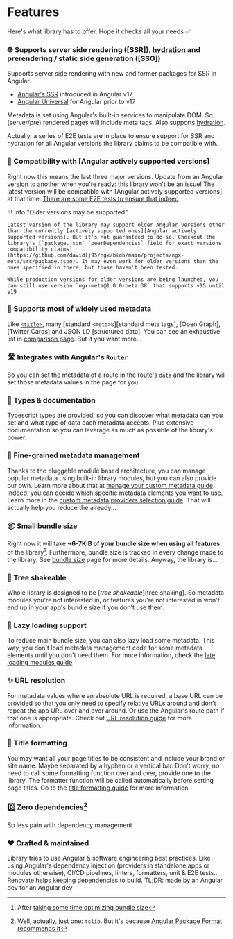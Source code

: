 # Features

Here's what library has to offer. Hope it checks all your needs ✅

### 🌐 Supports server side rendering ([SSR]), [hydration] and prerendering / static side generation ([SSG])

Supports server side rendering with new and former packages for SSR in Angular

- [Angular's SSR](https://npmjs.com/package/@angular/ssr) introduced in Angular v17
- [Angular Universal](https://www.npmjs.com/package/@nguniversal/express-engine) for Angular prior to v17

Metadata is set using Angular's built-in services to manipulate DOM. So (server/pre) rendered pages will include meta tags. Also supports [hydration].

Actually, a series of E2E tests are in place to ensure support for SSR and hydration for all Angular versions the library claims to be compatible with.

[hydration]: https://angular.dev/guide/hydration

### 🤝 Compatibility with [Angular actively supported versions]

Right now this means the last three major versions. Update from an Angular version to another when you're ready: this library won't be an issue! The latest version will be compatible with [Angular actively supported versions] at that time. [There are some E2E tests to ensure that indeed][E2E tests]

!!! info "Older versions may be supported"

    Latest version of the library may support older Angular versions other than the currently [actively supported ones][Angular actively supported versions]. But it's not guaranteed to do so. Checkout the library's [`package.json` `peerDependencies` field for exact versions compatibility claims](https://github.com/davidlj95/ngx/blob/main/projects/ngx-meta/src/package.json). It may even work for older versions than the ones specified in there, but those haven't been tested.

    While production versions for older versions are being launched, you can still use version `ngx-meta@1.0.0-beta.38` that supports v15 until v19

[E2E tests]: https://github.com/davidlj95/ngx/blob/main/.github/workflows/reusable-e2e.yml

### 👥 Supports most of widely used metadata

Like [`<title>`][title-element], many [standard `<meta>`s][standard meta tags], [Open Graph], [Twitter Cards] and JSON LD [structured data]. You can see an exhaustive list in [comparison page](comparison.md#by-specific-metadata-elements). But if you want more...

[title-element]: https://developer.mozilla.org/en-US/docs/Web/HTML/Element/title

### 🛣️ Integrates with Angular's `Router`

So you can set the metadata of a route in the [route's `data`][route data] and the library will set those metadata values in the page for you.

[route data]: https://angular.dev/api/router/Route#data

### 📜 Types & documentation

Typescript types are provided, so you can discover what metadata can you set and what type of data each metadata accepts. Plus extensive documentation so you can leverage as much as possible of the library's power.

### 🧩 Fine-grained metadata management

Thanks to the pluggable module based architecture, you can manage popular metadata using built-in library modules, but you can also provide our own. Learn more about that at [manage your custom metadata guide](manage-your-custom-metadata.md). Indeed, you can decide which specific metadata elements you want to use. Learn more in the [custom metadata providers selection guide](custom-metadata-providers-selection.md). That will actually help you reduce the already...

### 📦 Small bundle size

Right now it will take **~6-7KiB of your bundle size when using all features** of the library[^1]. Furthermore, bundle size is tracked in every change made to the library. See [bundle size](bundle-size.md) page for more details. Anyway, the library is...

### 🌳 Tree shakeable

Whole library is designed to be [_tree shakeable_][tree shaking]. So metadata modules you're not interested in, or features you're not interested in won't end up in your app's bundle size if you don't use them.

### 🐨 Lazy loading support

To reduce main bundle size, you can also lazy load some metadata. This way, you don't load metadata management code for some metadata elements until you don't need them. For more information, check the [late loading modules guide](late-loading-modules.md)

### ✨ URL resolution

For metadata values where an absolute URL is required, a base URL can be provided so that you only need to specify relative URLs around and don't repeat the app URL over and over around. Or use the Angular's route path if that one is appropriate. Check out [URL resolution guide](url-resolution.md) for more information.

### 💅 Title formatting

You may want all your page titles to be consistent and include your brand or site name. Maybe separated by a hyphen or a vertical bar. Don't worry, no need to call some formatting function over and over, provide one to the library. The formatter function will be called automatically before setting page titles. Go to the [title formatting guide](title-formatting.md) for more information.

### 0️⃣ Zero dependencies[^2]

So less pain with dependency management

### ❤️ Crafted & maintained

Library tries to use Angular & software engineering best practices. Like using Angular's dependency injection (providers in standalone apps or modules otherwise), CI/CD pipelines, linters, formatters, unit & E2E tests... [Renovate] helps keeping dependencies to build. TL;DR: made by an Angular dev for an Angular dev

[Renovate]: https://renovatebot.com

[^1]: After [taking some time optimizing bundle size](https://github.com/davidlj95/ngx/issues/112#issuecomment-1901325536)

[^2]: Well, actually, just one: `tslib`. But it's because [Angular Package Format recommends it](https://angular.dev/tools/libraries/angular-package-format#tslib)
